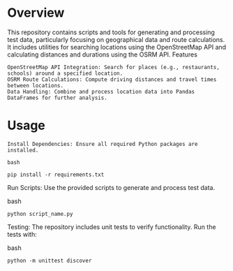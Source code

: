 # Overview

This repository contains scripts and tools for generating and processing test data, particularly focusing on geographical data and route calculations. It includes utilities for searching locations using the OpenStreetMap API and calculating distances and durations using the OSRM API.
Features

    OpenStreetMap API Integration: Search for places (e.g., restaurants, schools) around a specified location.
    OSRM Route Calculations: Compute driving distances and travel times between locations.
    Data Handling: Combine and process location data into Pandas DataFrames for further analysis.

# Usage

    Install Dependencies: Ensure all required Python packages are installed.

    bash

    pip install -r requirements.txt

Run Scripts: Use the provided scripts to generate and process test data.

bash

    python script_name.py

Testing: The repository includes unit tests to verify functionality. Run the tests with:

bash

    python -m unittest discover
